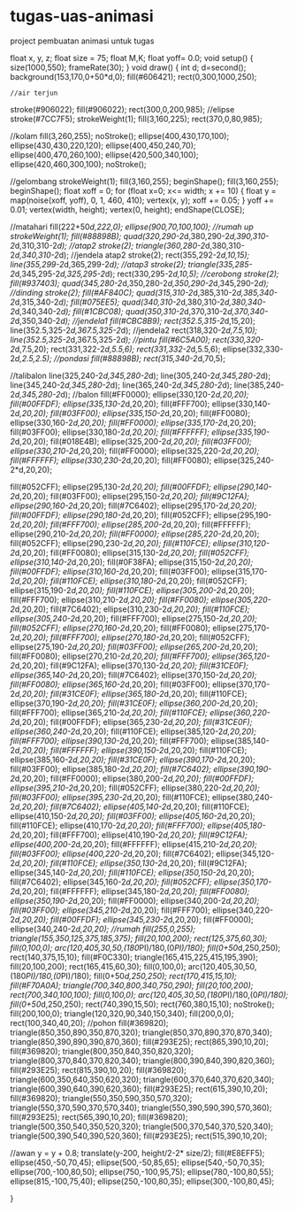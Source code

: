 # tugas-uas-animasi
project pembuatan animasi untuk tugas 


float x, y, z;
float size = 75;
float M,K;
float yoff= 0.0;
void setup()
{
  size(1000,550);
  frameRate(30);
}
void draw()
{
   int d;
  d=second();
     background(153,170,0+50*d,0);
     fill(#606421);
     rect(0,300,1000,250);
    
    //air terjun 
stroke(#906022);
fill(#906022);
rect(300,0,200,985);
//elipse
stroke(#7CC7F5);
strokeWeight(1);
fill(3,160,225);
rect(370,0,80,985);
    
  //kolam
fill(3,260,255);
noStroke();
ellipse(400,430,170,100);
ellipse(430,430,220,120);
ellipse(400,450,240,70);
ellipse(400,470,260,100);
ellipse(420,500,340,100);
ellipse(420,460,300,100);
noStroke();

 //gelombang
  strokeWeight(1);
  fill(3,160,255);
  beginShape();
  fill(3,160,255);
  beginShape();
  float xoff = 0;
  for (float x=0; x<= width; x += 10) {
    float y = map(noise(xoff, yoff), 0, 1, 460, 410);
    vertex(x, y);
    xoff += 0.05;
  }
  yoff += 0.01;
  vertex(width, height);
  vertex(0, height);
  endShape(CLOSE);

//matahari
fill(222+50*d,222,0);
ellipse(900,70,100,100);
//rumah up
strokeWeight(1);
  fill(#88898B);
  quad(320,290-2*d,380,290-2*d,390,310-2*d,310,310-2*d);
  //atap2
  stroke(2);
  triangle(360,280-2*d,380,310-2*d,340,310-2*d);
  //jendela atap2
  stroke(2);
  rect(355,292-2*d,10,15);
  line(355,299-2*d,365,299-2*d);
   //atap3
   stroke(2);
  triangle(335,285-2*d,345,295-2*d,325,295-2*d);
  rect(330,295-2*d,10,5);
  //cerobong
  stroke(2);
  fill(#937403);
  quad(345,280-2*d,350,280-2*d,350,290-2*d,345,290-2*d);
  //dinding
  stroke(2);
  fill(#AF840C);
  quad(315,310-2*d,385,310-2*d,385,340-2*d,315,340-2*d);
  fill(#075EE5);
  quad(340,310-2*d,380,310-2*d,380,340-2*d,340,340-2*d);
  fill(#1CBC08);
  quad(350,310-2*d,370,310-2*d,370,340-2*d,350,340-2*d);
  //jendela1
  fill(#CBC8B9);
  rect(352.5,315-2*d,15,20);
  line(352.5,325-2*d,367.5,325-2*d);
  //jendela2
  rect(318,320-2*d,7.5,10);
  line(352.5,325-2*d,367.5,325-2*d);
  //pintu
  fill(#6C5A00);
  rect(330,320-2*d,7.5,20);
  rect(331,322-2*d,5.5,6);
  rect(331,332-2*d,5.5,6);
  ellipse(332,330-2*d,2.5,2.5);
  //pondasi
  fill(#88898B);
  rect(315,340-2*d,70,5);
 
  //talibalon
  line(325,240-2*d,345,280-2*d);
  line(305,240-2*d,345,280-2*d);
  line(345,240-2*d,345,280-2*d);
  line(365,240-2*d,345,280-2*d);
  line(385,240-2*d,345,280-2*d);
  //balon
  fill(#FF0000);
  ellipse(330,120-2*d,20,20);
  fill(#00FFDF);
  ellipse(335,130-2*d,20,20);
  fill(#FFF700);
  ellipse(330,140-2*d,20,20);
  fill(#03FF00);
  ellipse(335,150-2*d,20,20);
  fill(#FF0080);
  ellipse(330,160-2*d,20,20);
  fill(#FF0000);
  ellipse(335,170-2*d,20,20);
  fill(#03FF00);
  ellipse(330,180-2*d,20,20);
  fill(#FFFFFF);
  ellipse(335,190-2*d,20,20);
  fill(#018E4B);
  ellipse(325,200-2*d,20,20);
  fill(#03FF00);
  ellipse(330,210-2*d,20,20);
  fill(#FF0000);
  ellipse(325,220-2*d,20,20);
  fill(#FFFFFF);
  ellipse(330,230-2*d,20,20);
  fill(#FF0080);
  ellipse(325,240-2*d,20,20);
 
  fill(#052CFF);
  ellipse(295,130-2*d,20,20);
  fill(#00FFDF);
  ellipse(290,140-2*d,20,20);
  fill(#03FF00);
  ellipse(295,150-2*d,20,20);
  fill(#9C12FA);
  ellipse(290,160-2*d,20,20);
  fill(#7C6402);
  ellipse(295,170-2*d,20,20);
  fill(#00FFDF);
  ellipse(290,180-2*d,20,20);
  fill(#052CFF);
  ellipse(295,190-2*d,20,20);
  fill(#FFF700);
  ellipse(285,200-2*d,20,20);
  fill(#FFFFFF);
  ellipse(290,210-2*d,20,20);
  fill(#FF0000);
  ellipse(285,220-2*d,20,20);
  fill(#052CFF);
  ellipse(290,230-2*d,20,20);
  fill(#110FCE);
  ellipse(310,120-2*d,20,20);
  fill(#FF0080);
  ellipse(315,130-2*d,20,20);
  fill(#052CFF);
  ellipse(310,140-2*d,20,20);
  fill(#0F38FA);
  ellipse(315,150-2*d,20,20);
  fill(#00FFDF);
  ellipse(310,160-2*d,20,20);
  fill(#03FF00);
  ellipse(315,170-2*d,20,20);
  fill(#110FCE);
  ellipse(310,180-2*d,20,20);
  fill(#052CFF);
  ellipse(315,190-2*d,20,20);
  fill(#110FCE);
  ellipse(305,200-2*d,20,20);
  fill(#FFF700);
  ellipse(310,210-2*d,20,20);
  fill(#FF0080);
  ellipse(305,220-2*d,20,20);
  fill(#7C6402);
  ellipse(310,230-2*d,20,20);
  fill(#110FCE);
  ellipse(305,240-2*d,20,20);
  fill(#FFF700);
  ellipse(275,150-2*d,20,20);
  fill(#052CFF);
  ellipse(270,160-2*d,20,20);
  fill(#FF0080);
  ellipse(275,170-2*d,20,20);
  fill(#FFF700);
  ellipse(270,180-2*d,20,20);
  fill(#052CFF);
  ellipse(275,190-2*d,20,20);
  fill(#03FF00);
  ellipse(265,200-2*d,20,20);
  fill(#FF0080);
  ellipse(270,210-2*d,20,20);
  fill(#FFF700);
  ellipse(365,120-2*d,20,20);
  fill(#9C12FA);
  ellipse(370,130-2*d,20,20);
  fill(#31CE0F);
  ellipse(365,140-2*d,20,20);
  fill(#7C6402);
  ellipse(370,150-2*d,20,20);
  fill(#FF0080);
  ellipse(365,160-2*d,20,20);
  fill(#03FF00);
  ellipse(370,170-2*d,20,20);
  fill(#31CE0F);
  ellipse(365,180-2*d,20,20);
  fill(#110FCE);
  ellipse(370,190-2*d,20,20);
  fill(#31CE0F);
  ellipse(360,200-2*d,20,20);
  fill(#FFF700);
  ellipse(365,210-2*d,20,20);
  fill(#110FCE);
  ellipse(360,220-2*d,20,20);
  fill(#00FFDF);
  ellipse(365,230-2*d,20,20);
  fill(#31CE0F);
  ellipse(360,240-2*d,20,20);
  fill(#110FCE);
  ellipse(385,120-2*d,20,20);
  fill(#FFF700);
  ellipse(390,130-2*d,20,20);
  fill(#FFF700);
  ellipse(385,140-2*d,20,20);
  fill(#FFFFFF);
  ellipse(390,150-2*d,20,20);
  fill(#110FCE);
  ellipse(385,160-2*d,20,20);
  fill(#31CE0F);
  ellipse(390,170-2*d,20,20);
  fill(#03FF00);
  ellipse(385,180-2*d,20,20);
  fill(#7C6402);
  ellipse(390,190-2*d,20,20);
  fill(#FF0000);
  ellipse(380,200-2*d,20,20);
  fill(#00FFDF);
  ellipse(395,210-2*d,20,20);
  fill(#052CFF);
  ellipse(380,220-2*d,20,20);
  fill(#03FF00);
  ellipse(395,230-2*d,20,20);
  fill(#110FCE);
  ellipse(380,240-2*d,20,20);
  fill(#7C6402);
  ellipse(405,140-2*d,20,20);
  fill(#110FCE);
  ellipse(410,150-2*d,20,20);
  fill(#03FF00);
  ellipse(405,160-2*d,20,20);
  fill(#110FCE);
  ellipse(410,170-2*d,20,20);
  fill(#FFF700);
  ellipse(405,180-2*d,20,20);
  fill(#FFF700);
  ellipse(410,190-2*d,20,20);
  fill(#9C12FA);
  ellipse(400,200-2*d,20,20);
  fill(#FFFFFF);
  ellipse(415,210-2*d,20,20);
  fill(#03FF00);
  ellipse(400,220-2*d,20,20);
  fill(#7C6402);
  ellipse(345,120-2*d,20,20);
  fill(#110FCE);
  ellipse(350,130-2*d,20,20);
  fill(#9C12FA);
  ellipse(345,140-2*d,20,20);
  fill(#110FCE);
  ellipse(350,150-2*d,20,20);
  fill(#7C6402);
  ellipse(345,160-2*d,20,20);
  fill(#052CFF);
  ellipse(350,170-2*d,20,20);
  fill(#FFFFFF);
  ellipse(345,180-2*d,20,20);
  fill(#FF0080);
  ellipse(350,190-2*d,20,20);
  fill(#FF0000);
  ellipse(340,200-2*d,20,20);
  fill(#03FF00);
  ellipse(345,210-2*d,20,20);
  fill(#FFF700);
  ellipse(340,220-2*d,20,20);
  fill(#00FFDF);
  ellipse(345,230-2*d,20,20);
  fill(#FF0000);
  ellipse(340,240-2*d,20,20);
//rumah
  fill(255,0,255);
triangle(155,350,125,375,185,375);
fill(20,100,200);
rect(125,375,60,30);
fill(0,100,0);
arc(120,405,30,50,(180*PI)/180,(0*PI)/180);
fill(0+50*d,250,250);
rect(140,375,15,10);
fill(#F0C330);
triangle(165,415,225,415,195,390);
fill(20,100,200);
rect(165,415,60,30);
fill(0,100,0);
arc(120,405,30,50,(180*PI)/180,(0*PI)/180);
fill(0+50*d,250,250);
rect(170,415,15,10);
fill(#F70A0A);
triangle(700,340,800,340,750,290);
fill(20,100,200);
rect(700,340,100,100);
fill(0,100,0);
arc(120,405,30,50,(180*PI)/180,(0*PI)/180);
fill(0+50*d,250,250);
rect(740,390,15,50);
rect(760,380,15,10);
noStroke();
fill(200,100,0);
triangle(120,320,90,340,150,340);
fill(200,0,0);
rect(100,340,40,20);
//pohon
fill(#369820);
triangle(850,350,890,350,870,320);
triangle(850,370,890,370,870,340);
triangle(850,390,890,390,870,360);
fill(#293E25);
rect(865,390,10,20);
fill(#369820);
triangle(800,350,840,350,820,320);
triangle(800,370,840,370,820,340);
triangle(800,390,840,390,820,360);
fill(#293E25);
rect(815,390,10,20);
fill(#369820);
triangle(600,350,640,350,620,320);
triangle(600,370,640,370,620,340);
triangle(600,390,640,390,620,360);
fill(#293E25);
rect(615,390,10,20);
fill(#369820);
triangle(550,350,590,350,570,320);
triangle(550,370,590,370,570,340);
triangle(550,390,590,390,570,360);
fill(#293E25);
rect(565,390,10,20);
fill(#369820);
triangle(500,350,540,350,520,320);
triangle(500,370,540,370,520,340);
triangle(500,390,540,390,520,360);
fill(#293E25);
rect(515,390,10,20);


//awan
    y = y + 0.8;
  translate(y-200, height/2-2* size/2);
fill(#E8EFF5);
ellipse(450,-50,70,45);
ellipse(500,-50,85,65);
ellipse(540,-50,70,35);
ellipse(700,-100,80,50);
ellipse(750,-100,95,75);
ellipse(780,-100,80,55);
ellipse(815,-100,75,40);
ellipse(250,-100,80,35);
ellipse(300,-100,80,45);

   

}
